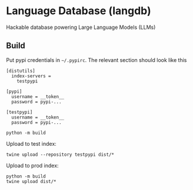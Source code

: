 # Language Database (langdb)
Hackable database powering Large Language Models (LLMs)

## Build

Put pypi credentials in `~/.pypirc`. The relevant section should look like this
```
[distutils]
  index-servers =
    testpypi

[pypi]
  username = __token__
  password = pypi-...

[testpypi]
  username = __token__
  password = pypi-...
```

```
python -m build
```

Upload to test index:
```
twine upload --repository testpypi dist/*
```

Upload to prod index:
```
python -m build
twine upload dist/*
```
